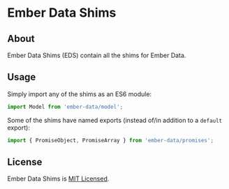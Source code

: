 Ember Data Shims
===============

About
-----

Ember Data Shims (EDS) contain all the shims for Ember Data.

Usage
-----

Simply import any of the shims as an ES6 module:

```js
import Model from 'ember-data/model';
```

Some of the shims have named exports (instead of/in addition to a `default` export):

```js
import { PromiseObject, PromiseArray } from 'ember-data/promises';
```

License
-------

Ember Data Shims is [MIT Licensed](https://github.com/Photon79/ember-data-shims/blob/master/LICENSE.md).
